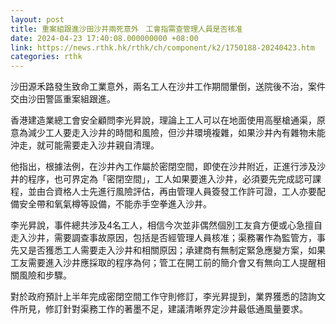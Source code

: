```yaml
---
layout: post
title: 重案組跟進沙田沙井兩死意外　工會指需查管理人員是否核准
date: 2024-04-23 17:40:08.000000000 +08:00
link: https://news.rthk.hk/rthk/ch/component/k2/1750188-20240423.htm
categories: rthk
---
```


沙田源禾路發生致命工業意外，兩名工人在沙井工作期間暈倒，送院後不治，案件交由沙田警區重案組跟進。

香港建造業總工會安全顧問李光昇說，理論上工人可以在地面使用高壓槍通渠，原意為減少工人要走入沙井的時間和風險，但沙井環境複雜，如果沙井內有雜物未能沖走，就可能需要走入沙井親自清理。

他指出，根據法例，在沙井內工作屬於密閉空間，即使在沙井附近，正進行涉及沙井的程序，也可界定為「密閉空間」，工人如果要進入沙井，必須要先完成認可課程，並由合資格人士先進行風險評估，再由管理人員簽發工作許可證，工人亦要配備安全帶和氧氣樽等設備，不能赤手空拳進入沙井。

李光昇說，事件總共涉及4名工人，相信今次並非偶然個別工友貪方便或心急擅自走入沙井，需要調查事故原因，包括是否經管理人員核准；渠務署作為監管方，事先又是否獲悉工人需要走入沙井和相關原因；承建商有無制定緊急應變方案，如果工友需要進入沙井應採取的程序為何；管工在開工前的簡介會又有無向工人提醒相關風險和步驟。

對於政府預計上半年完成密閉空間工作守則修訂，李光昇提到，業界獲悉的諮詢文件所見，修訂針對渠務工作的著墨不足，建議清晰界定沙井最低通風量要求。
